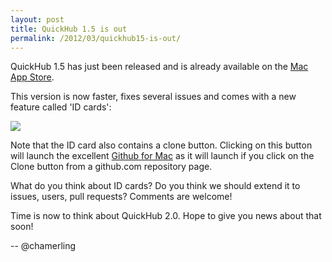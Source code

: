 ```yaml
---
layout: post
title: QuickHub 1.5 is out
permalink: /2012/03/quickhub15-is-out/
---
```


QuickHub 1.5 has just been released and is already available on the [Mac App Store](http://itunes.apple.com/us/app/quickhub/id476665193 "Mac App Store - QuickHub").

This version is now faster, fixes several issues and comes with a new feature called 'ID cards':

<img src="http://f.cl.ly/items/3L1L3Y2A1n0L2N0p2W3Q/quickhub15-1.png"/>

Note that the ID card also contains a clone button. Clicking on this button will launch the excellent [Github for Mac](http://mac.github.com/ "GitHub for Mac") as it will launch if you click on the Clone button from a github.com repository page.

What do you think about ID cards? Do you think we should extend it to issues, users, pull requests? Comments are welcome!

Time is now to think about QuickHub 2.0. Hope to give you news about that soon!

-- @chamerling